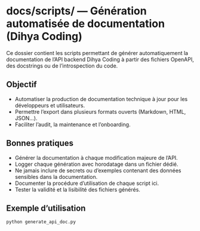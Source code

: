 # docs/scripts/ — Génération automatisée de documentation (Dihya Coding)

Ce dossier contient les scripts permettant de générer automatiquement la documentation de l’API backend Dihya Coding à partir des fichiers OpenAPI, des docstrings ou de l’introspection du code.

## Objectif

- Automatiser la production de documentation technique à jour pour les développeurs et utilisateurs.
- Permettre l’export dans plusieurs formats ouverts (Markdown, HTML, JSON…).
- Faciliter l’audit, la maintenance et l’onboarding.

## Bonnes pratiques

- Générer la documentation à chaque modification majeure de l’API.
- Logger chaque génération avec horodatage dans un fichier dédié.
- Ne jamais inclure de secrets ou d’exemples contenant des données sensibles dans la documentation.
- Documenter la procédure d’utilisation de chaque script ici.
- Tester la validité et la lisibilité des fichiers générés.

## Exemple d’utilisation

```bash
python generate_api_doc.py